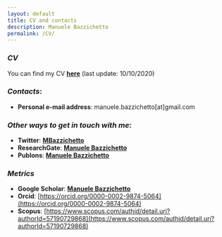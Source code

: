 ```yaml
---
layout: default
title: CV and contacts
description: Manuele Bazzichetto
permalink: /CV/
---
```


### _CV_

You can find my CV [**here**](https://github.com/ManueleBazzichetto/pers-website/tree/main/CVfolder/ManueleBazzichettoCV.pdf) (last update: 10/10/2020)

### _Contacts_:

- **Personal e-mail address**: manuele.bazzichetto[at]gmail.com

### _Other ways to get in touch with me_:

- **Twitter**: [**MBazzichetto**](https://twitter.com/MBazzichetto)
- **ResearchGate**: [**Manuele Bazzichetto**](https://www.researchgate.net/search/publication?q=manuele%2Bbazzichetto)
- **Publons**: [**Manuele Bazzichetto**](https://publons.com/researcher/1663283/manuele-bazzichetto/)

### _Metrics_

- **Google Scholar**: [**Manuele Bazzichetto**](https://scholar.google.it/citations?user=RysWTycAAAAJ&hl=it&oi=ao)
- **Orcid**: [https://orcid.org/0000-0002-9874-5064](https://orcid.org/0000-0002-9874-5064)
- **Scopus**: [https://www.scopus.com/authid/detail.uri?authorId=57190729868](https://www.scopus.com/authid/detail.uri?authorId=57190729868) 
